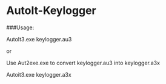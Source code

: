 # AutoIt-Keylogger
###Usage:

AutoIt3.exe keylogger.au3

or 

Use Aut2exe.exe to convert keylogger.au3 into keylogger.a3x

Autoit3.exe keylogger.a3x
